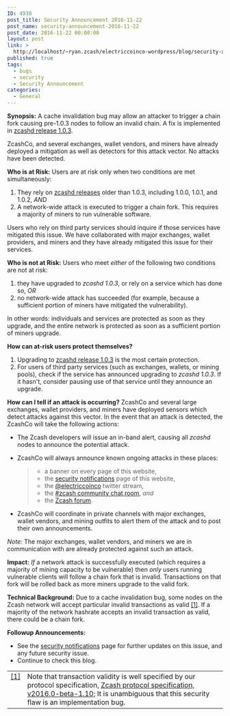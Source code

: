 ```yaml
---
ID: 4938
post_title: Security Announcement 2016-11-22
post_name: security-announcement-2016-11-22
post_date: 2016-11-22 00:00:00
layout: post
link: >
  http://localhost/~ryan.zcash/electriccoinco-wordpress/blog/security-announcement-2016-11-22/
published: true
tags:
  - bugs
  - security
  - Security Announcement
categories:
  - General
---
```

<p><strong>Synopsis:</strong> A cache invalidation bug may allow an attacker to trigger a chain fork causing pre-1.0.3 nodes to follow an invalid chain. A fix is implemented in <a class="reference external" href="https://z.cash/download.html">zcashd release 1.0.3</a>.</p>
<p>ZcashCo, and several exchanges, wallet vendors, and miners have already deployed a mitigation as well as detectors for this attack vector. No attacks have been detected.</p>
<p><strong>Who is at Risk:</strong> Users are at risk only when two conditions are met simultaneously:</p>
<ol class="arabic simple">
<li>They rely on <a class="reference external" href="https://github.com/zcash/zcash/releases">zcashd releases</a> older than 1.0.3, including 1.0.0, 1.0.1, and 1.0.2, <em>AND</em></li>
<li>A network-wide attack is executed to trigger a chain fork. This requires a majority of miners to run vulnerable software.</li>
</ol>
<p>Users who rely on third party services should inquire if those services have mitigated this issue. We have collaborated with major exchanges, wallet providers, and miners and they have already mitigated this issue for their services.</p>
<p><strong>Who is not at Risk:</strong> Users who meet <em>either</em> of the following two conditions are not at risk:</p>
<ol class="arabic simple">
<li>they have upgraded to <cite>zcashd 1.0.3</cite>, or rely on a service which has done so, <em>OR</em></li>
<li>no network-wide attack has succeeded (for example, because a sufficient portion of miners have mitigated the vulnerability).</li>
</ol>
<p>In other words: individuals and services are protected as soon as they upgrade, and the entire network is protected as soon as a sufficient portion of miners upgrade.</p>
<p><strong>How can at-risk users protect themselves?</strong></p>
<ol class="arabic simple">
<li>Upgrading to <a class="reference external" href="https://z.cash/download.html">zcashd release 1.0.3</a> is the most certain protection.</li>
<li>For users of third party services (such as exchanges, wallets, or mining pools), check if the service has announced upgrading to <cite>zcashd 1.0.3</cite>. If it hasn't, consider pausing use of that service until they announce an upgrade.</li>
</ol>
<p><strong>How can I tell if an attack is occurring?</strong> ZcashCo and several large exchanges, wallet providers, and miners have deployed sensors which detect attacks against this vector. In the event that an attack is detected, the ZcashCo will take the following actions:</p>
<ul>
<li>
<p class="first">The Zcash developers will issue an in-band alert, causing all <cite>zcashd</cite> nodes to announce the potential attack.</p>
</li>
<li>
<p class="first">ZcashCo will always announce known ongoing attacks in these places:</p>
<blockquote>
<ul class="simple">
<li>a banner on every page of this website,</li>
<li>the <a class="reference external" href="https://z.cash/support/security.html">security notifications</a> page of this website,</li>
<li>the <a class="reference external" href="https://twitter.com/electriccoinco">@electriccoinco</a> twitter stream,</li>
<li>the <a class="reference external" href="https://chat.zcashcommunity.com/channel/zcash">#zcash community chat room</a>, <em>and</em></li>
<li>the <a class="reference external" href="https://forum.z.cash/">Zcash forum</a>.</li>
</ul>
</blockquote>
</li>
<li>
<p class="first">ZcashCo will coordinate in private channels with major exchanges, wallet vendors, and mining outfits to alert them of the attack and to post their own announcements.</p>
</li>
</ul>
<p><em>Note:</em> The major exchanges, wallet vendors, and miners we are in communication with are already protected against such an attack.</p>
<p><strong>Impact:</strong> <em>If</em> a network attack is successfully executed (which requires a majority of mining capacity to be vulnerable) then <em>only</em> users running vulnerable clients will follow a chain fork that is invalid. Transactions on that fork will be rolled back as more miners upgrade to the valid fork.</p>
<p><strong>Technical Background:</strong> Due to a cache invalidation bug, some nodes on the Zcash network will accept particular invalid transactions as valid <a id="id1" class="footnote-reference" href="/blog/security-announcement-2016-11-22#id2">[1]</a>. If a majority of the network hashrate accepts an invalid transaction as valid, there could be a chain fork.</p>
<p><strong>Followup Announcements:</strong></p>
<ul class="simple">
<li>See the <a class="reference external" href="https://z.cash/support/security.html">security notifications</a> page for further updates on this issue, and any future security issue.</li>
<li>Continue to check this blog.</li>
</ul>
<table id="id2" class="docutils footnote" frame="void" rules="none">
<colgroup>
<col class="label" />
<col /></colgroup>
<tbody valign="top">
<tr>
<td class="label"><a class="fn-backref" href="https://z.cash/blog/security-announcement-2016-11-22.html#id1">[1]</a></td>
<td>Note that transaction validity is well specified by our protocol specification, <a class="reference external" href="https://github.com/zcash/zips/blob/master/protocol/protocol.pdf">Zcash protocol specification, v2016.0-beta-1.10</a>; It is unambiguous that this security flaw is an implementation bug.</td>
</tr>
</tbody>
</table>
